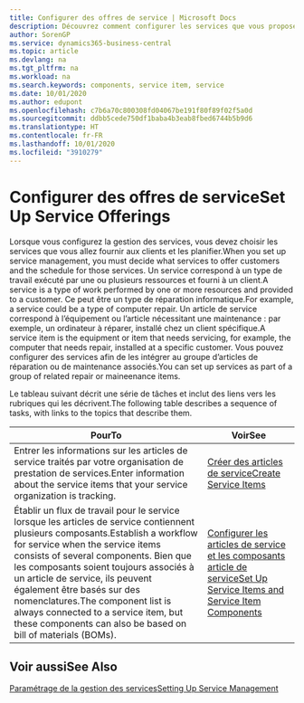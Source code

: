 ```yaml
---
title: Configurer des offres de service | Microsoft Docs
description: Découvrez comment configurer les services que vous proposez à vos clients.
author: SorenGP
ms.service: dynamics365-business-central
ms.topic: article
ms.devlang: na
ms.tgt_pltfrm: na
ms.workload: na
ms.search.keywords: components, service item, service
ms.date: 10/01/2020
ms.author: edupont
ms.openlocfilehash: c7b6a70c800308fd04067be191f80f89f02f5a0d
ms.sourcegitcommit: ddbb5cede750df1baba4b3eab8fbed6744b5b9d6
ms.translationtype: HT
ms.contentlocale: fr-FR
ms.lasthandoff: 10/01/2020
ms.locfileid: "3910279"
---
```

# <a name="set-up-service-offerings"></a><span data-ttu-id="32e79-103">Configurer des offres de service</span><span class="sxs-lookup"><span data-stu-id="32e79-103">Set Up Service Offerings</span></span>
<span data-ttu-id="32e79-104">Lorsque vous configurez la gestion des services, vous devez choisir les services que vous allez fournir aux clients et les planifier.</span><span class="sxs-lookup"><span data-stu-id="32e79-104">When you set up service management, you must decide what services to offer customers and the schedule for those services.</span></span> <span data-ttu-id="32e79-105">Un service correspond à un type de travail exécuté par une ou plusieurs ressources et fourni à un client.</span><span class="sxs-lookup"><span data-stu-id="32e79-105">A service is a type of work performed by one or more resources and provided to a customer.</span></span> <span data-ttu-id="32e79-106">Ce peut être un type de réparation informatique.</span><span class="sxs-lookup"><span data-stu-id="32e79-106">For example, a service could be a type of computer repair.</span></span> <span data-ttu-id="32e79-107">Un article de service correspond à l’équipement ou l’article nécessitant une maintenance : par exemple, un ordinateur à réparer, installé chez un client spécifique.</span><span class="sxs-lookup"><span data-stu-id="32e79-107">A service item is the equipment or item that needs servicing, for example, the computer that needs repair, installed at a specific customer.</span></span> <span data-ttu-id="32e79-108">Vous pouvez configurer des services afin de les intégrer au groupe d’articles de réparation ou de maintenance associés.</span><span class="sxs-lookup"><span data-stu-id="32e79-108">You can set up services as part of a group of related repair or maineenance items.</span></span>  
  
<span data-ttu-id="32e79-109">Le tableau suivant décrit une série de tâches et inclut des liens vers les rubriques qui les décrivent.</span><span class="sxs-lookup"><span data-stu-id="32e79-109">The following table describes a sequence of tasks, with links to the topics that describe them.</span></span>  
  
|<span data-ttu-id="32e79-110">**Pour**</span><span class="sxs-lookup"><span data-stu-id="32e79-110">**To**</span></span>|<span data-ttu-id="32e79-111">**Voir**</span><span class="sxs-lookup"><span data-stu-id="32e79-111">**See**</span></span>|  
|------------|-------------|  
|<span data-ttu-id="32e79-112">Entrer les informations sur les articles de service traités par votre organisation de prestation de services.</span><span class="sxs-lookup"><span data-stu-id="32e79-112">Enter information about the service items that your service organization is tracking.</span></span>|[<span data-ttu-id="32e79-113">Créer des articles de service</span><span class="sxs-lookup"><span data-stu-id="32e79-113">Create Service Items</span></span>](service-how-to-create-service-items.md)|  
|<span data-ttu-id="32e79-114">Établir un flux de travail pour le service lorsque les articles de service contiennent plusieurs composants.</span><span class="sxs-lookup"><span data-stu-id="32e79-114">Establish a workflow for service when the service items consists of several components.</span></span> <span data-ttu-id="32e79-115">Bien que les composants soient toujours associés à un article de service, ils peuvent également être basés sur des nomenclatures.</span><span class="sxs-lookup"><span data-stu-id="32e79-115">The component list is always connected to a service item, but these components can also be based on bill of materials (BOMs).</span></span>|[<span data-ttu-id="32e79-116">Configurer les articles de service et les composants article de service</span><span class="sxs-lookup"><span data-stu-id="32e79-116">Set Up Service Items and Service Item Components</span></span>](service-how-setup-service-items.md)|  
  
## <a name="see-also"></a><span data-ttu-id="32e79-117">Voir aussi</span><span class="sxs-lookup"><span data-stu-id="32e79-117">See Also</span></span>  
[<span data-ttu-id="32e79-118">Paramétrage de la gestion des services</span><span class="sxs-lookup"><span data-stu-id="32e79-118">Setting Up Service Management</span></span>](service-setup-service.md)   
